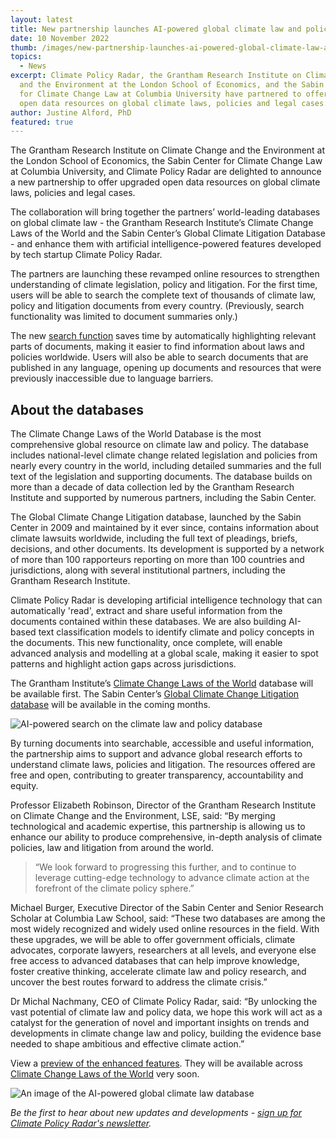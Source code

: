 ```yaml
---
layout: latest
title: New partnership launches AI-powered global climate law and policy database
date: 10 November 2022
thumb: /images/new-partnership-launches-ai-powered-global-climate-law-and-policy-database/climate-policy-radar-ai-climate-law-and-policy-tool.png
topics:
  - News
excerpt: Climate Policy Radar, the Grantham Research Institute on Climate Change
  and the Environment at the London School of Economics, and the Sabin Center
  for Climate Change Law at Columbia University have partnered to offer upgraded
  open data resources on global climate laws, policies and legal cases.
author: Justine Alford, PhD
featured: true
---
```

The Grantham Research Institute on Climate Change and the Environment at the London School of Economics, the Sabin Center for Climate Change Law at Columbia University, and Climate Policy Radar are delighted to announce a new partnership to offer upgraded open data resources on global climate laws, policies and legal cases. 

The collaboration will bring together the partners’ world-leading databases on global climate law - the Grantham Research Institute’s Climate Change Laws of the World and the Sabin Center’s Global Climate Litigation Database - and enhance them with artificial intelligence-powered features developed by tech startup Climate Policy Radar. 

The partners are launching these revamped online resources to strengthen understanding of climate legislation, policy and litigation. For the first time, users will be able to search the complete text of thousands of climate law, policy and litigation documents from every country. (Previously, search functionality was limited to document summaries only.) 

The new [search function](https://climatepolicyradar.org/latest/building-natural-language-search-for-climate-change-laws-and-policies) saves time by automatically highlighting relevant parts of documents, making it easier to find information about laws and policies worldwide. Users will also be able to search documents that are published in any language, opening up documents and resources that were previously inaccessible due to language barriers.

## A﻿bout the databases

The Climate Change Laws of the World Database is the most comprehensive global resource on climate law and policy. The database includes national-level climate change related legislation and policies from nearly every country in the world, including detailed summaries and the full text of the legislation and supporting documents. The database builds on more than a decade of data collection led by the Grantham Research Institute and supported by numerous partners, including the Sabin Center.

The Global Climate Change Litigation database, launched by the Sabin Center in 2009 and maintained by it ever since, contains information about climate lawsuits worldwide, including the full text of pleadings, briefs, decisions, and other documents. Its development is supported by a network of more than 100 rapporteurs reporting on more than 100 countries and jurisdictions, along with several institutional partners, including the Grantham Research Institute.

Climate Policy Radar is developing artificial intelligence technology that can automatically 'read', extract and share useful information from the documents contained within these databases. We are also building AI-based text classification models to identify climate and policy concepts in the documents. This new functionality, once complete, will enable advanced analysis and modelling at a global scale, making it easier to spot patterns and highlight action gaps across jurisdictions.

The Grantham Institute’s [Climate Change Laws of the World](https://climate-laws.org) database will be available first. The Sabin Center’s [Global Climate Change Litigation database](http://climatecasechart.com/) will be available in the coming months. 

![AI-powered search on the climate law and policy database](/images/new-partnership-launches-ai-powered-global-climate-law-and-policy-database/ai-search-on-climate-change-laws-of-the-world.png)

By turning documents into searchable, accessible and useful information, the partnership aims to support and advance global research efforts to understand climate laws, policies and litigation. The resources offered are free and open, contributing to greater transparency, accountability and equity. 

Professor Elizabeth Robinson, Director of the Grantham Research Institute on Climate Change and the Environment, LSE, said: “By merging technological and academic expertise, this partnership is allowing us to enhance our ability to produce comprehensive, in-depth analysis of climate policies, law and litigation from around the world. 

> “We look forward to progressing this further, and to continue to leverage cutting-edge technology to advance climate action at the forefront of the climate policy sphere.”

Michael Burger, Executive Director of the Sabin Center and Senior Research Scholar at Columbia Law School, said: “These two databases are among the most widely recognized and widely used online resources in the field. With these upgrades, we will be able to offer government officials, climate advocates, corporate lawyers, researchers at all levels, and everyone else free access to advanced databases that can help improve knowledge, foster creative thinking, accelerate climate law and policy research, and uncover the best routes forward to address the climate crisis.”

Dr Michal Nachmany, CEO of Climate Policy Radar, said: “By unlocking the vast potential of climate law and policy data, we hope this work will act as a catalyst for the generation of novel and important insights on trends and developments in climate change law and policy, building the evidence base needed to shape ambitious and effective climate action.”

View a [preview of the enhanced features](https://cclw-preview.climatepolicyradar.org/). They will be available across [Climate Change Laws of the World](https://climate-laws.org) very soon.

![An image of the AI-powered global climate law database](/images/new-partnership-launches-ai-powered-global-climate-law-and-policy-database/ai-powered-climate-change-laws-of-the-world.png)

*B﻿e the first to hear about new updates and developments - [sign up for Climate Policy Radar's newsletter](https://3566c5a7.sibforms.com/serve/MUIEAPkXK4liqQjleE87527EfcD9gDzY26dQhnJOxNeXZK_TvEAjl_Qu7rrkysJS2ODrj1LioiH24HTGbul2vS1sAxYCPHtu7PgnhZrAE9yCfaFrJ7vzmvBc3u87cs_pkC_99nQ2AqBONHtLwErrV7mcVga2qNlO1xetSeqVVWYsrVPRjg6Rc978eQEMasGQc4PFgIfMFza8TJEv).*